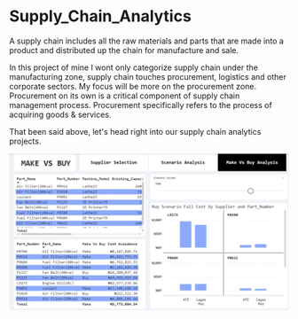 # Supply_Chain_Analytics
A supply chain includes all the raw materials and parts that are made into a product and distributed up the chain for manufacture and sale.

In this project of mine I wont only categorize supply chain under the manufacturing zone, supply chain touches procurement, logistics and other corporate sectors. My focus will be more on the procurement zone. Procurement on its own is a critical component of supply chain management process. Procurement specifically refers to the process of acquiring goods & services.

That been said above, let's head right into our supply chain analytics projects.

[![Supply Chain Analytical video](Make_vs_buy.jpg)](https://youtu.be/gz3BQEvko48)


